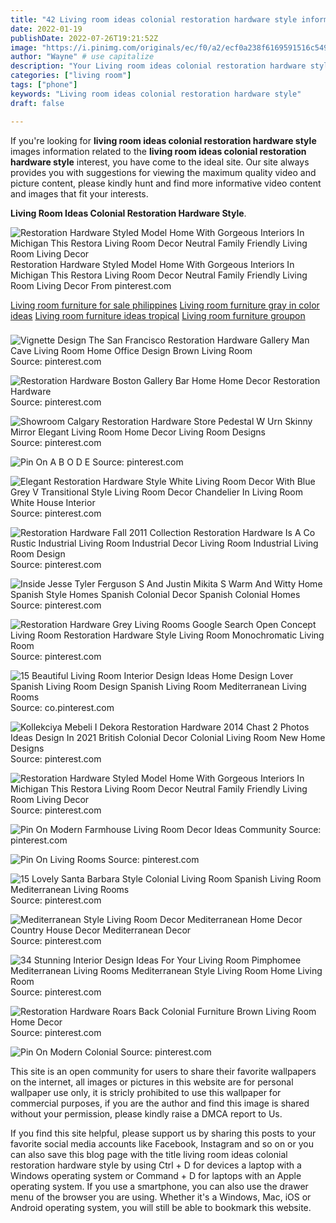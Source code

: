 ```yaml
---
title: "42 Living room ideas colonial restoration hardware style information"
date: 2022-01-19
publishDate: 2022-07-26T19:21:52Z
image: "https://i.pinimg.com/originals/ec/f0/a2/ecf0a238f6169591516c5490c79ae233.jpg"
author: "Wayne" # use capitalize
description: "Your Living room ideas colonial restoration hardware style images are ready. Living room ideas colonial restoration hardware style are a topic that is being searched for and liked by netizens now. You can Find and Download the Living room ideas colonial restoration hardware style files here. Get all royalty-free photos and vectors."
categories: ["living room"]
tags: ["phone"]
keywords: "Living room ideas colonial restoration hardware style"
draft: false

---
```


If you're looking for **living room ideas colonial restoration hardware style** images information related to the **living room ideas colonial restoration hardware style** interest, you have come to the ideal  site.  Our site always  provides you with  suggestions  for viewing  the maximum  quality video and picture  content, please kindly hunt and find more informative video content and images  that fit your interests.

**Living Room Ideas Colonial Restoration Hardware Style**. 

![Restoration Hardware Styled Model Home With Gorgeous Interiors In Michigan This Restora Living Room Decor Neutral Family Friendly Living Room Living Decor](https://i.pinimg.com/originals/d4/e3/55/d4e3556aaee269bae56625504e720120.jpg "Restoration Hardware Styled Model Home With Gorgeous Interiors In Michigan This Restora Living Room Decor Neutral Family Friendly Living Room Living Decor")
Restoration Hardware Styled Model Home With Gorgeous Interiors In Michigan This Restora Living Room Decor Neutral Family Friendly Living Room Living Decor From pinterest.com

[Living room furniture for sale philippines](/living-room-furniture-for-sale-philippines/)
[Living room furniture gray in color ideas](/living-room-furniture-gray-in-color-ideas/)
[Living room furniture ideas tropical](/living-room-furniture-ideas-tropical/)
[Living room furniture groupon](/living-room-furniture-groupon/)



### 

 


![Vignette Design The San Francisco Restoration Hardware Gallery Man Cave Living Room Home Office Design Brown Living Room](https://i.pinimg.com/originals/0f/e7/e6/0fe7e658f1c6e6ea2332417d5351a69a.jpg "Vignette Design The San Francisco Restoration Hardware Gallery Man Cave Living Room Home Office Design Brown Living Room")
Source: pinterest.com

 

![Restoration Hardware Boston Gallery Bar Home Home Decor Restoration Hardware](https://i.pinimg.com/originals/74/d8/ac/74d8acf95e3db964ce1561b4620d6a7a.jpg "Restoration Hardware Boston Gallery Bar Home Home Decor Restoration Hardware")
Source: pinterest.com

 

![Showroom Calgary Restoration Hardware Store Pedestal W Urn Skinny Mirror Elegant Living Room Home Decor Living Room Designs](https://i.pinimg.com/736x/b0/06/09/b00609a4ae30fe31a4748e2860176b37--restoration-hardware-store-showroom-design.jpg "Showroom Calgary Restoration Hardware Store Pedestal W Urn Skinny Mirror Elegant Living Room Home Decor Living Room Designs")
Source: pinterest.com

 

![Pin On A B O D E](https://i.pinimg.com/originals/27/f1/88/27f1885d62083cccd89ee146e77dfa36.jpg "Pin On A B O D E")
Source: pinterest.com

 

![Elegant Restoration Hardware Style White Living Room Decor With Blue Grey V Transitional Style Living Room Decor Chandelier In Living Room White House Interior](https://i.pinimg.com/736x/ca/db/66/cadb66c6c97dd491a16630b2fbdc509f.jpg "Elegant Restoration Hardware Style White Living Room Decor With Blue Grey V Transitional Style Living Room Decor Chandelier In Living Room White House Interior")
Source: pinterest.com

 

![Restoration Hardware Fall 2011 Collection Restoration Hardware Is A Co Rustic Industrial Living Room Industrial Decor Living Room Industrial Living Room Design](https://i.pinimg.com/originals/da/bf/36/dabf36aa62cf8253acba694fcedb0af9.jpg "Restoration Hardware Fall 2011 Collection Restoration Hardware Is A Co Rustic Industrial Living Room Industrial Decor Living Room Industrial Living Room Design")
Source: pinterest.com

 

![Inside Jesse Tyler Ferguson S And Justin Mikita S Warm And Witty Home Spanish Style Homes Spanish Colonial Decor Spanish Colonial Homes](https://i.pinimg.com/736x/b5/d0/f4/b5d0f4c4aeaec288c21e7afb6577b522.jpg "Inside Jesse Tyler Ferguson S And Justin Mikita S Warm And Witty Home Spanish Style Homes Spanish Colonial Decor Spanish Colonial Homes")
Source: pinterest.com

 

![Restoration Hardware Grey Living Rooms Google Search Open Concept Living Room Restoration Hardware Style Living Room Monochromatic Living Room](https://i.pinimg.com/originals/db/49/78/db497882f1b65fd5b6e827c20cdd7576.png "Restoration Hardware Grey Living Rooms Google Search Open Concept Living Room Restoration Hardware Style Living Room Monochromatic Living Room")
Source: pinterest.com

 

![15 Beautiful Living Room Interior Design Ideas Home Design Lover Spanish Living Room Design Spanish Living Room Mediterranean Living Rooms](https://i.pinimg.com/originals/46/23/d2/4623d210728e32b2028bf649b22bdc2a.jpg "15 Beautiful Living Room Interior Design Ideas Home Design Lover Spanish Living Room Design Spanish Living Room Mediterranean Living Rooms")
Source: co.pinterest.com

 

![Kollekciya Mebeli I Dekora Restoration Hardware 2014 Chast 2 Photos Ideas Design In 2021 British Colonial Decor Colonial Living Room New Home Designs](https://i.pinimg.com/originals/5d/26/bd/5d26bd42cc7d53f5aa05af28055d8df6.jpg "Kollekciya Mebeli I Dekora Restoration Hardware 2014 Chast 2 Photos Ideas Design In 2021 British Colonial Decor Colonial Living Room New Home Designs")
Source: pinterest.com

 

![Restoration Hardware Styled Model Home With Gorgeous Interiors In Michigan This Restora Living Room Decor Neutral Family Friendly Living Room Living Decor](https://i.pinimg.com/originals/d4/e3/55/d4e3556aaee269bae56625504e720120.jpg "Restoration Hardware Styled Model Home With Gorgeous Interiors In Michigan This Restora Living Room Decor Neutral Family Friendly Living Room Living Decor")
Source: pinterest.com

 

![Pin On Modern Farmhouse Living Room Decor Ideas Community](https://i.pinimg.com/originals/bb/65/55/bb655591eb619d57aff56001e4be9daa.jpg "Pin On Modern Farmhouse Living Room Decor Ideas Community")
Source: pinterest.com

 

![Pin On Living Rooms](https://i.pinimg.com/originals/a3/b3/79/a3b379fdc1ae6e34318acbd994054412.jpg "Pin On Living Rooms")
Source: pinterest.com

 

![15 Lovely Santa Barbara Style Colonial Living Room Spanish Living Room Mediterranean Living Rooms](https://i.pinimg.com/originals/ac/9e/07/ac9e07c21ff943c25237d06602df4709.jpg "15 Lovely Santa Barbara Style Colonial Living Room Spanish Living Room Mediterranean Living Rooms")
Source: pinterest.com

 

![Mediterranean Style Living Room Decor Mediterranean Home Decor Country House Decor Mediterranean Decor](https://i.pinimg.com/736x/1c/b3/97/1cb3978e22531603167c9a5de44e1464.jpg "Mediterranean Style Living Room Decor Mediterranean Home Decor Country House Decor Mediterranean Decor")
Source: pinterest.com

 

![34 Stunning Interior Design Ideas For Your Living Room Pimphomee Mediterranean Living Rooms Mediterranean Style Living Room Home Living Room](https://i.pinimg.com/originals/37/a4/61/37a461bbad0136fac03eb31038d0f33f.png "34 Stunning Interior Design Ideas For Your Living Room Pimphomee Mediterranean Living Rooms Mediterranean Style Living Room Home Living Room")
Source: pinterest.com

 

![Restoration Hardware Roars Back Colonial Furniture Brown Living Room Home Decor](https://i.pinimg.com/originals/e2/10/10/e21010faf0acccbb6e539814e51168b0.jpg "Restoration Hardware Roars Back Colonial Furniture Brown Living Room Home Decor")
Source: pinterest.com

 

![Pin On Modern Colonial](https://i.pinimg.com/originals/ec/f0/a2/ecf0a238f6169591516c5490c79ae233.jpg "Pin On Modern Colonial")
Source: pinterest.com

 

This site is an open community for users to share their favorite wallpapers on the internet, all images or pictures in this website are for personal wallpaper use only, it is stricly prohibited to use this wallpaper for commercial purposes, if you are the author and find this image is shared without your permission, please kindly raise a DMCA report to Us.

If you find this site helpful, please support us by sharing this posts to your favorite social media accounts like Facebook, Instagram and so on or you can also save this blog page with the title living room ideas colonial restoration hardware style by using Ctrl + D for devices a laptop with a Windows operating system or Command + D for laptops with an Apple operating system. If you use a smartphone, you can also use the drawer menu of the browser you are using. Whether it's a Windows, Mac, iOS or Android operating system, you will still be able to bookmark this website.
